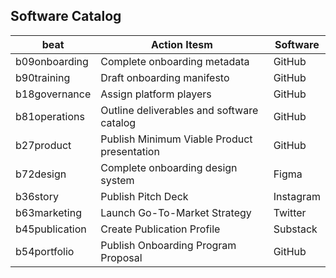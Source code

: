 

## Software Catalog
| beat          | Action Itesm | Software  |
|---------------|-----------|-----------|
| b09onboarding | Complete onboarding metadata | GitHub    |
| b90training   | Draft onboarding manifesto | GitHub    |
| b18governance | Assign platform players | GitHub    |
| b81operations | Outline deliverables and software catalog | GitHub    |
| b27product    | Publish Minimum Viable Product presentation | GitHub    |
| b72design     | Complete onboarding design system | Figma     |
| b36story      | Publish Pitch Deck | Instagram |
| b63marketing  | Launch Go-To-Market Strategy | Twitter   |
| b45publication| Create Publication Profile | Substack  | 
| b54portfolio  | Publish Onboarding Program Proposal | GitHub    |
